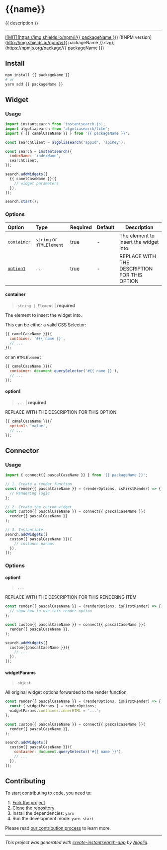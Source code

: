# {{name}}

{{ description }}

---

[![MIT](https://img.shields.io/npm/l/{{ packageName }})](./LICENSE) [![NPM version](http://img.shields.io/npm/v/{{ packageName }}.svg)](https://npmjs.org/package/{{ packageName }})

## Install

```bash
npm install {{ packageName }}
# or
yarn add {{ packageName }}
```

## Widget

### Usage

```js
import instantsearch from 'instantsearch.js';
import algoliasearch from 'algoliasearch/lite';
import { {{ camelCaseName }} } from '{{ packageName }}';

const searchClient = algoliasearch('appId', 'apiKey');

const search = instantsearch({
  indexName: 'indexName',
  searchClient,
});

search.addWidgets([
  {{ camelCaseName }}({
    // widget parameters
  }),
]);

search.start();
```

### Options

| Option | Type | Required | Default | Description |
| :-- | :-- | :-- | :-- | --- |
| [`container`](#container) | `string` or `HTMLElement` | true | - | The element to insert the widget into. |
| [`option1`](#option1) | `...` | true | - | REPLACE WITH THE DESCRIPTION FOR THIS OPTION |

#### container

> `string | Element` | **required**

The element to insert the widget into.

This can be either a valid CSS Selector:

```js
{{ camelCaseName }}({
  container: '#{{ name }}',
  // ...
});
```

or an `HTMLElement`:

```js
{{ camelCaseName }}({
  container: document.querySelector('#{{ name }}'),
  // ...
});
```

#### option1

> `...` | **required**

REPLACE WITH THE DESCRIPTION FOR THIS OPTION

```js
{{ camelCaseName }}({
  option1: 'value',
  // ...
});
```

## Connector

### Usage

```js
import { connect{{ pascalCaseName }} } from '{{ packageName }}';

// 1. Create a render function
const render{{ pascalCaseName }} = (renderOptions, isFirstRender) => {
  // Rendering logic
};

// 2. Create the custom widget
const custom{{ pascalCaseName }} = connect{{ pascalCaseName }}(
  render{{ pascalCaseName }}
);

// 3. Instantiate
search.addWidgets([
  custom{{ pascalCaseName }}({
    // instance params
  }),
]);
```

### Options

#### option1

> `...`

REPLACE WITH THE DESCRIPTION FOR THIS RENDERING ITEM

```js
const render{{ pascalCaseName }} = (renderOptions, isFirstRender) => {
  // show how to use this render option
};

const custom{{ pascalCaseName }} = connect{{ pascalCaseName }}(
  render{{ pascalCaseName }},
);

search.addWidgets([
  custom{{pascalCaseName }}({
    // ...
  }),
]);
```

#### widgetParams

> `object`

All original widget options forwarded to the render function.

```js
const render{{ pascalCaseName }} = (renderOptions, isFirstRender) => {
  const { widgetParams } = renderOptions;
  widgetParams.container.innerHTML = '...';
};

const custom{{ pascalCaseName }} = connect{{ pascalCaseName }}(
  render{{ pascalCaseName }},
);

search.addWidgets([
  custom{{ pascalCaseName }}({
    container: document.querySelector('#{{ name }}'),
    // ...
  }),
]);
```

## Contributing

To start contributing to code, you need to:

1. [Fork the project](https://docs.github.com/en/get-started/quickstart/fork-a-repo)
2. [Clone the repository](https://docs.github.com/en/github/creating-cloning-and-archiving-repositories/cloning-a-repository-from-github/cloning-a-repository)
3. Install the dependencies: `yarn`
4. Run the development mode: `yarn start`

Please read [our contribution process](./CONTRIBUTING.md) to learn more.

---

_This project was generated with [create-instantsearch-app](https://github.com/algolia/create-instantsearch-app) by [Algolia](https://algolia.com)._

